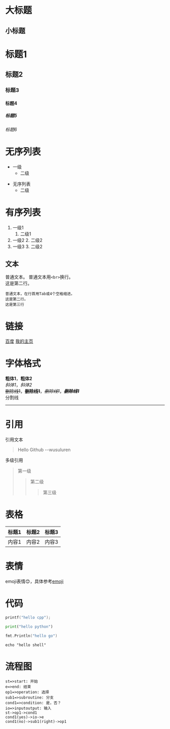大标题
======
小标题
------

# 标题1
## 标题2
### 标题3
#### 标题4
##### 标题5
###### 标题6

# 无序列表
* 一级
	* 二级
- 无序列表
	- 二级

# 有序列表
1. 一级1
	1. 二级1
2. 一级2
	2. 二级2
1. 一级3
	3. 二级2

文本
----
普通文本。
普通文本用`<br>`换行。<br>
这是第二行。

	普通文本，在行首用Tab或4个空格缩进。
	这是第二行。
	这是第三行

# 链接
[百度](http://www.baidu.com "百度主页")
[我的主页](http://wusuluren.github.io "我的主页")

# 字体格式
**粗体1**，__粗体2__<br>
*斜体1*，_斜体2_<br>
~~删除线1~~，**~~删除线1~~**，*~~删除线1~~*，***~~删除线1~~***<br>
分割线
***

# 引用
引用文本
>Hello Github
--wusuluren

多级引用
>第一级
>>第二级
>>>第三级

# 表格
|标题1|标题2|标题3|
| ----- |:------:| ------|
|内容1|内容2|内容3|

# 表情
emoji表情:blush:，具体参考[emoji](http://www.emoji-cheat-sheet.com)

# 代码
```cpp
printf("hello cpp");
```
```python
print("hello python")
```
```go
fmt.Println("hello go")
```
```shell
echo "hello shell"
```

# 流程图
```flow
st=>start: 开始
e=>end: 结束
op1=>operation: 选择
sub1=>subroutine: 分支
cond1=>condition: 是，否？
io=>inputoutput: 输入
st->op1->cond1
cond1(yes)->io->e
cond1(no)->sub1(right)->op1
```
